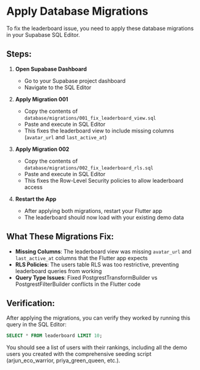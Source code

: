 # Apply Database Migrations

To fix the leaderboard issue, you need to apply these database migrations in your Supabase SQL Editor.

## Steps:

1. **Open Supabase Dashboard**
   - Go to your Supabase project dashboard
   - Navigate to the SQL Editor

2. **Apply Migration 001**
   - Copy the contents of `database/migrations/001_fix_leaderboard_view.sql`
   - Paste and execute in SQL Editor
   - This fixes the leaderboard view to include missing columns (`avatar_url` and `last_active_at`)

3. **Apply Migration 002**
   - Copy the contents of `database/migrations/002_fix_leaderboard_rls.sql`
   - Paste and execute in SQL Editor
   - This fixes the Row-Level Security policies to allow leaderboard access

4. **Restart the App**
   - After applying both migrations, restart your Flutter app
   - The leaderboard should now load with your existing demo data

## What These Migrations Fix:

- **Missing Columns**: The leaderboard view was missing `avatar_url` and `last_active_at` columns that the Flutter app expects
- **RLS Policies**: The users table RLS was too restrictive, preventing leaderboard queries from working
- **Query Type Issues**: Fixed PostgrestTransformBuilder vs PostgrestFilterBuilder conflicts in the Flutter code

## Verification:

After applying the migrations, you can verify they worked by running this query in the SQL Editor:

```sql
SELECT * FROM leaderboard LIMIT 10;
```

You should see a list of users with their rankings, including all the demo users you created with the comprehensive seeding script (arjun_eco_warrior, priya_green_queen, etc.).